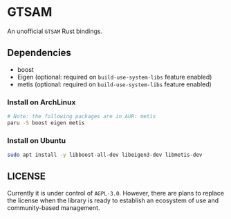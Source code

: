 # GTSAM

An unofficial `GTSAM` Rust bindings.

## Dependencies

- boost
- Eigen (optional: required on `build-use-system-libs` feature enabled)
- metis (optional: required on `build-use-system-libs` feature enabled)

### Install on ArchLinux

```sh
# Note: the following packages are in AUR: metis
paru -S boost eigen metis
```

### Install on Ubuntu

```sh
sudo apt install -y libboost-all-dev libeigen3-dev libmetis-dev
```

## LICENSE

Currently it is under control of `AGPL-3.0`.
However, there are plans to replace the license when the library is ready to establish an ecosystem of use and community-based management.
